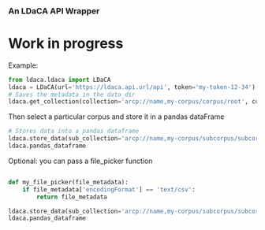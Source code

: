 ### An LDaCA API Wrapper

# Work in progress

Example:

```python
from ldaca.ldaca import LDaCA
ldaca = LDaCA(url='https://ldaca.api.url/api', token='my-token-12-34')
# Saves the metadata in the data_dir
ldaca.get_collection(collection='arcp://name,my-corpus/corpus/root', collection_type='Collection', data_dir='data')
```

Then select a particular corpus and store it in a pandas dataFrame

```python
# Stores data into a pandas dataframe
ldaca.store_data(sub_collection='arcp://name,my-corpus/subcorpus/subcorpusname', entity_type='DialogueText')
ldaca.pandas_dataframe
```

Optional: you can pass a file_picker function
```python

def my_file_picker(file_metadata):
    if file_metadata['encodingFormat'] == 'text/csv':
        return file_metadata

ldaca.store_data(sub_collection='arcp://name,my-corpus/subcorpus/subcorpusname', entity_type='DialogueText', file_picker=my_file_picker)
ldaca.pandas_dataframe
```

